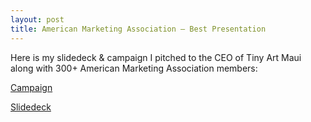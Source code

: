```yaml
---
layout: post
title: American Marketing Association — Best Presentation 
---
```


Here is my slidedeck & campaign I pitched to the CEO of Tiny Art Maui along with 300+ American Marketing Association members:

[Campaign](https://drive.google.com/file/d/1l4v5dPrgINqCYu3ur6EnuOygJuE-GyV6/view?usp=drive_link)

[Slidedeck](https://drive.google.com/file/d/1ekSNCokgV7zhaOKfa-hh3TpqBXrVCdEv/view?usp=drive_link)
<br>

